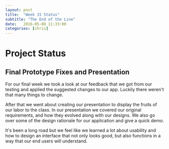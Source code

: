 ```yaml
---
layout: post
title:  "Week 15 Status"
subtitle: "The End of the Line"
date:   2016-05-08 11:33:00
categories: [chris]
---
```


# Project Status

## Final Prototype Fixes and Presentation

For our final week we took a look at our feedback that we got from our testing and applied the suggested changes to our app. Luckily there weren't that many things to change.

After that we went about creating our presentation to display the fruits of our labor to the class. In our presentation we covered our original requirements, and how they evolved along with our designs. We also go over some of the design rationale for our application and give a quick demo.

It's been a long road but we feel like we learned a lot about usability and how to design an interface that not only looks good, but also functions in a way that our end users will understand.

